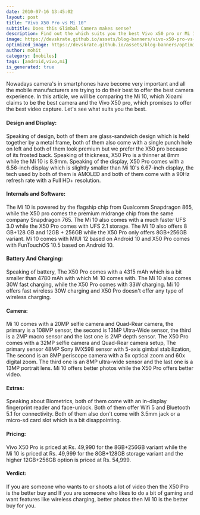```yaml
---
date: 2010-07-16 13:45:02
layout: post
title: "Vivo X50 Pro vs Mi 10"
subtitle: Does this Glimbal Camera makes sense?
description: Find out the which suits you the best Vivo x50 pro or Mi 10?
image: https://devskrate.github.io/assets/blog-banners/vivo-x50-pro-vs-mi-10.jpg
optimized_image: https://devskrate.github.io/assets/blog-banners/optimized/vivo-x50-pro-vs-mi-10.webp
author: mohit
category: [mobiles]
tags: [android,vivo,mi]
is_generated: true
---
```

Nowadays camera's in smartphones have become very important and all the mobile manufacturers are trying to do their best to offer the best camera experience. In this article, we will be comparing the Mi 10, which Xioami claims to be the best camera and the Vivo X50 pro, which promises to offer the best video capture. Let's see what suits you the best.
#### Design and Display:
Speaking of design, both of them are glass-sandwich design which is held together by a metal frame, both of them also come with a single punch hole on left and both of them look premium but we prefer the X50 pro because of its frosted back. Speaking of thickness, X50 Pro is a thinner at 8mm while the Mi 10 is 8.9mm. Speaking of the display, X50 Pro comes with a 6.56-inch display which is slightly smaller than Mi 10's 6.67-inch display, the tech used by both of them is AMOLED and both of them come with a 90Hz refresh rate with a Full HD+ resolution. 
#### Internals and Software:
The Mi 10 is powered by the flagship chip from Qualcomm Snapdragon 865, while the X50 pro comes the premium midrange chip from the same company Snapdragon 765. The Mi 10 also comes with a much faster UFS 3.0 while the X50 Pro comes with UFS 2.1 storage. The Mi 10 also offers 8 GB+128 GB  and 12GB + 256GB while the X50 Pro only offers 8GB+256GB variant. Mi 10 comes with MIUI 12 based on Android 10 and X50 Pro comes with FunTouchOS 10.5 based on Android 10. 
#### Battery And Charging:
Speaking of battery, The X50 Pro comes with a 4315 mAh which is a bit smaller than 4780 mAh with which Mi 10 comes with. The Mi 10 also comes 30W fast charging, while the X50 Pro comes with 33W charging. Mi 10 offers fast wireless 30W charging and X50 Pro doesn't offer any type of wireless charging.
#### Camera:
Mi 10 comes with a 20MP selfie camera and Quad-Rear camera, the primary is a 108MP sensor, the second is 13MP Ultra-Wide sensor, the third is a 2MP macro sensor and the last one is 2MP depth sensor. The X50 Pro comes with a 32MP selfie camera and Quad-Rear camera setup, The primary sensor 48MP Sony IMX598 sensor with 5-axis gimbal stabilization, The second is an 8MP periscope camera with a 5x optical zoom and 60x digital zoom. The third one is an 8MP ultra-wide sensor and the last one is a 13MP portrait lens. Mi 10 offers better photos while the X50 Pro offers better video.
#### Extras:
Speaking about Biometrics, both of them come with an in-display fingerprint reader and face-unlock. Both of them offer Wifi 5 and Bluetooth 5.1 for connectivity. Both of them also don't come with 3.5mm jack or a micro-sd card slot which is a bit disappointing.
#### Pricing:
Vivo X50 Pro is priced at Rs. 49,990 for the 8GB+256GB variant while the Mi 10  is priced at Rs. 49,999 for the 8GB+128GB storage variant and the higher 12GB+256GB option is priced at Rs. 54,999. 
#### Verdict:
If you are someone who wants to or shoots a lot of video then the X50 Pro is the better buy and If you are someone who likes to do a bit of gaming and want features like wireless charging, better photos then Mi 10 is the better buy for you.
